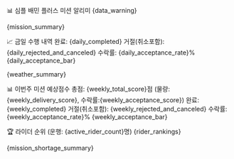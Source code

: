 📊 심플 배민 플러스 미션 알리미
{data_warning}

{mission_summary}

📈 금일 수행 내역
완료: {daily_completed}  거절(취소포함): {daily_rejected_and_canceled}
수락률: {daily_acceptance_rate}%
{daily_acceptance_bar}

{weather_summary}

📊 이번주 미션 예상점수
총점: {weekly_total_score}점 (물량:{weekly_delivery_score}, 수락률:{weekly_acceptance_score})
완료: {weekly_completed}  거절(취소포함): {weekly_rejected_and_canceled}
수락률: {weekly_acceptance_rate}%
{weekly_acceptance_bar}

🏆 라이더 순위 (운행: {active_rider_count}명)
{rider_rankings}

{mission_shortage_summary} 